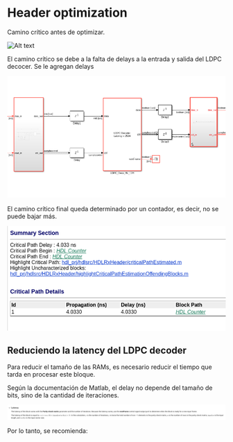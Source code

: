 # Header optimization

Camino crítico antes de optimizar.

![Alt text](images/critical_path_pre_opt.png.png)

El camino crítico se debe a la falta de delays a la entrada y salida del LDPC decocer. Se le agregan delays

![Alt text](images/ldpc_delays.png)

El camino crítico final queda determinado por un contador, es decir, no se puede bajar más.

![Alt text](images/critical_path_final.png)


## Reduciendo la latency del LDPC decoder

Para reducir el tamaño de las RAMs, es necesario reducir el tiempo que tarda en procesar este bloque.

Según la documentación de Matlab, el delay no depende del tamaño de bits, sino de la cantidad de iteraciones.

![Alt text](images/latency.png)

Por lo tanto, se recomienda:

